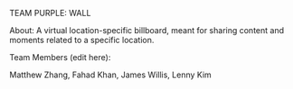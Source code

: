 TEAM PURPLE: WALL

About: A virtual location-specific billboard, meant for sharing content and moments related to a specific location.

Team Members (edit here):

Matthew Zhang, Fahad Khan, James Willis, Lenny Kim
